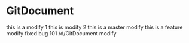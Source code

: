 # GitDocument
this is a modify 1
this is modify 2
this is a master modify
this is a feature modify
fixed bug 101
/d/GitDocument modify
